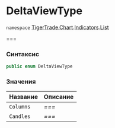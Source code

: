 # DeltaViewType

`namespace` [TigerTrade.Chart](../../../../).[Indicators](../).[List](./)

\===

### Синтаксис

```csharp
public enum DeltaViewType
```

### Значения

| Название  | Описание |
| --------- | -------- |
| `Columns` | _===_    |
| `Candles` | _===_    |

